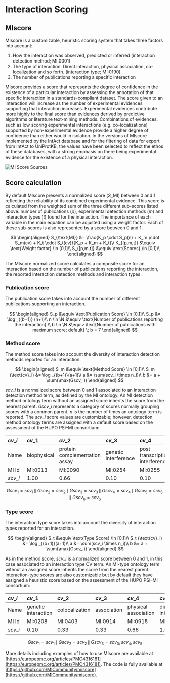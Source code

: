 # Interaction Scoring

## MIscore

MIscore is a customizable, heuristic scoring system that takes three factors into account:

1. How the interaction was observed, predicted or inferred \(interaction detection method; MI:0001\)
2. The type of interaction. Direct interaction, physical association, co-localization and so forth. \(interaction type; MI:0190\)
3. The number of publications reporting a specific interaction

MIscore provides a score that represents the degree of confidence in the existence of a particular interaction by assessing the annotation of that specific interaction in a standards-compliant dataset. The score given to an interaction will increase as the number of experimental evidences supporting that interaction increases. Experimental evidences contribute more highly to the final score than evidences derived by predictive algorithms or literature text-mining methods. Combinations of evidences, such as low scoring experimental interactions \(e.g. co-localizations\) supported by non-experimental evidence provide a higher degree of confidence than either would in isolation. In the versions of MIscore implemented by the IntAct database and for the filtering of data for export from IntAct to UniProtKB, the values have been selected to reflect the ethos of these databases, with a strong emphasis on there being experimental evidence for the existence of a physical interaction.

![MI Score Sources](../.gitbook/assets/MIScore.png)

## Score calculation

By default MIscore presents a normalized score \($S\_{\text{MI}}$\) between 0 and 1 reflecting the reliability of its combined experimental evidence. This score is calculated from the weighted sum of the three different sub-scores listed above: number of publications \($p$\), experimental detection methods \($m$\) and interaction types \($t$\) found for the interaction. The importance of each variable in the main equation can be adjusted using a weight factor. Each of these sub-scores is also represented by a score between 0 and 1.

$$
\begin{aligned}
    S_{\text{MI}} &= \frac{K_p \cdot S_p(n) + K_m \cdot S_m(cv) + K_t \cdot S_t(cv)}{K_p + K_m + K_t}\\
    K_{[p,m,t]} &\equiv \text{Weight factor} \in [0,1]\\
    S_{[p,m,t]} &\equiv \text{Scores} \in [0,1]\\
\end{aligned}
$$

The MIscore normalized score calculates a composite score for an interaction based on the number of publications reporting the interaction, the reported interaction detection methods and interaction types.

### Publication score

The publication score takes into account the number of different publications supporting an interaction.

$$
\begin{aligned}
    S_p &\equiv \text{Publication Score} \in [0,1]\\
    S_p &= \log _{(b+1)} (n+1)\\
    n \in \N &\equiv \text{Number of publications reporting the interaction} \\
    b \in \N &\equiv \text{Number of publications with maximum score; default} \; b  =  7
\end{aligned}
$$

### Method score

The method score takes into account the diversity of interaction detection methods reported for an interaction.

$$
\begin{aligned}
    S_m &\equiv \text{Method Score} \in [0,1]\\
    S_m (\text{cv}_i) &= \log _{(b+1)}(a+1)\\
    a &= \sum(scv_i \times n_i)\\
    b &= a + \sum(\max(Gscv_i))
\end{aligned}
$$

$scv\_i$ is a normalized score between 0 and 1 associated to an interaction detection method term, as defined by the MI ontology. An MI detection method ontology term without an assigned score inherits the score from the nearest parent. $Gscv\_i$ represents a category of scores normally grouping scores with a common parent. $n$ is the number of times an ontology term is reported. The $scv\_i$ score values are customizable; however, detection method ontology terms are assigned with a default score based on the assessment of the HUPO PSI–MI consortium:

| $cv\_i$ | $cv\_1$ | $cv\_2$ | $cv\_3$ | $cv\_4$ | $cv\_5$ | $cv\_6$ | $cv\_7$ |
| :--- | :--- | :--- | :--- | :--- | :--- | :--- | :--- |
| Name | biophysical | protein complementation assay | genetic interference | post transcriptional interference | biochemical | imaging technique | Unkwown |
| MI Id | MI:0013 | MI:0090 | MI:0254 | MI:0255 | MI:0401 | MI:0428 | Unkwown |
| $scv\_i$ | $1.00$ | $0.66$ | $0.10$ | $0.10$ | $1.00$ | $0.33$ | $0.05$ |

$$Gscv_1 = scv_1 \,\|\; Gscv_2 = scv_2 \,\|\; Gscv_3 = scv_3 \,\|\; Gscv_4 = scv_4\,\|\;Gscv_5 = scv_5 \,\|\; Gscv_6 = scv_6$$

### Type score

The interaction type score takes into account the diversity of interaction types reported for an interaction.

$$
\begin{aligned}
    S_t  &\equiv \text{Type Score}  \in [0,1]\\
    S_t (\text{cv}_i) &= \log _{(b+1)}(a+1)\\
    a &= \sum(scv_i \times n_i)\\
    b &= a + \sum(\max(Gscv_i))
\end{aligned}
$$

As in the method score, $scv\_i$ is a normalized score between 0 and 1, in this case associated to an interaction type CV term. An MI-type ontology term without an assigned score inherits the score from the nearest parent. Interaction-type scores are also customizable but by default they have assigned a heuristic score based on the assessment of the HUPO PSI–MI consortium:

| $cv\_i$ | $cv\_1$ | $cv\_2$ | $cv\_3$ | $cv\_4$ | $cv\_5$ | $cv\_6$ |
| :--- | :--- | :--- | :--- | :--- | :--- | :--- |
| Name | genetic interaction | colocalization | association | physical association | direct interaction | Unkwown |
| MI Id | MI:0208 | MI:0403 | MI:0914 | MI:0915 | MI:0407 | Unkwown |
| $scv\_i$ | $0.10$ | $0.33$ | $0.33$ | $0.66$ | $1.00$ | $0.05$ |

$$Gscv_1 = scv_1 \,\|\; Gscv_2 = scv_2 \,\|\; Gscv_3 = scv_3, scv_4, scv_5$$

More details including examples of how to use MIscore are available at [https://europepmc.org/articles/PMC4316181](https://europepmc.org/articles/PMC4316181). The code is fully available at [https://github.com/MICommunity/miscore](https://github.com/MICommunity/miscore).
